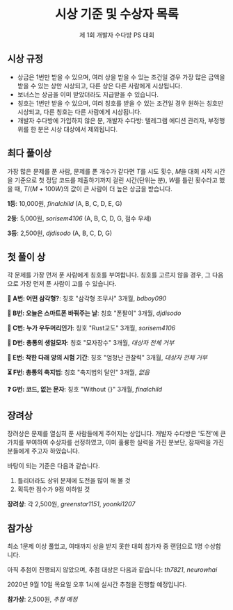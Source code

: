 <div align="center">
    <h1>
        시상 기준 및 수상자 목록
    </h1>
    <p>
        제 1회 개발자 수다방 PS 대회
    </p>
</div>

## 시상 규정

- 상금은 1번만 받을 수 있으며, 여러 상을 받을 수 있는 조건일 경우 가장 많은 금액을 받을 수 있는 상만 시상되고, 다른 상은 다른 사람에게 시상됩니다.
- 보너스는 상금을 이미 받았더라도 지급받을 수 있습니다.
- 칭호는 1번만 받을 수 있으며, 여러 칭호를 받을 수 있는 조건일 경우 원하는 칭호만 시상되고, 다른 칭호는 다른 사람에게 시상됩니다.
- 개발자 수다방에 가입하지 않은 분, 개발자 수다방: 텔레그램 에디션 관리자, 부정행위를 한 분은 시상 대상에서 제외됩니다.

## 최다 풀이상

가장 많은 문제를 푼 사람, 문제를 푼 개수가 같다면
*T*를 시도 횟수,
*M*을 대회 시작 시간을 기준으로 첫 정답 코드를 제출하기까지 걸린 시간(단위는 분),
*W*를 틀린 횟수라고 했을 때,
*T*/(*M* + 100*W*)의 값이 큰 사람이 더 높은 상금을 받습니다.

**1등**: 10,000원, *finalchild* (A, B, C, D, E, G)

**2등**: 5,000원, *sorisem4106* (A, B, C, D, G, 점수 우세)

**3등**: 2,500원, *djdisodo* (A, B, C, D, G)

## 첫 풀이 상

각 문제를 가장 먼저 푼 사람에게 칭호를 부여합니다. 칭호를 고르지 않을 경우, 그 다음으로 가장 먼저 푼 사람이 고를 수 있습니다.

**🔺 A번: 어떤 삼각형?**: 칭호 "삼각형 조무사" 3개월, *bdboy090*

**📱 B번: 오늘은 스마트폰 바꿔주는 날**: 칭호 "폰팔이" 3개월, *djdisodo*

**👑 C번: 누가 우두머리인가**: 칭호 "Rust교도" 3개월, *sorisem4106*

**🥳 D번: 총통의 생일모자**: 칭호 "모자장수" 3개월, *대상자 전체 거부*

**📝 E번: 착한 다래 양의 시험 기간**: 칭호 "엄청난 관찰력" 3개월, *대상자 전체 거부*

**⏳ F번: 총통의 축지법**: 칭호 "축지법의 달인" 3개월, *없음*

**❓ G번: 코드, 없는 문자**: 칭호 "Without {}" 3개월, *finalchild*

## 장려상

장려상은 문제를 열심히 푼 사람들에게 주어지는 상입니다.
개발자 수다방은 '도전'에 큰 가치를 부여하여 수상자를 선정하였고,
이미 훌륭한 실력을 가진 분보단, 잠재력을 가진 분들에게 주고자 하였습니다.

바탕이 되는 기준은 다음과 같습니다.

1. 틀리더라도 상위 문제에 도전을 많이 해 볼 것
2. 획득한 점수가 9점 이하일 것

**장려상**: 각 2,500원, *greenstar1151*, *yoonki1207*

## 참가상

최소 1문제 이상 풀었고, 여태까지 상을 받지 못한 대회 참가자 중 랜덤으로 1명 수상합니다.

<!-- 추첨이 완료되면 여기부터 지워주세요. -->
아직 추첨이 진행되지 않았으며, 추첨 대상은 다음과 같습니다: *th7821*, *neurowhai*

2020년 9월 10일 목요일 오후 1시에 실시간 추첨을 진행할 예정입니다.
<!-- 추첨이 완료되면 여기까지 지워주세요. -->

**참가상**: 2,500원, *추첨 예정*
